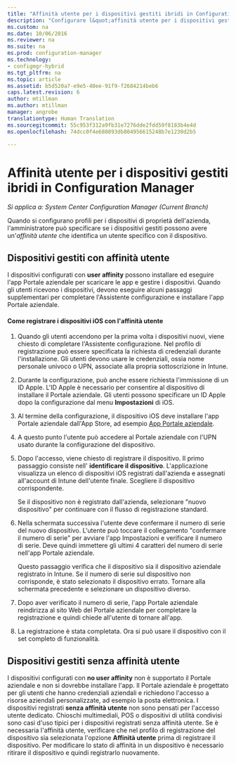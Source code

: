 ```yaml
---
title: "Affinità utente per i dispositivi gestiti ibridi in Configuration Manager | Microsoft Docs"
description: "Configurare l&quot;affinità utente per i dispositivi gestiti in Configuration Manager."
ms.custom: na
ms.date: 10/06/2016
ms.reviewer: na
ms.suite: na
ms.prod: configuration-manager
ms.technology:
- configmgr-hybrid
ms.tgt_pltfrm: na
ms.topic: article
ms.assetid: b5d520a7-e9e5-40ee-91f9-f2684214beb6
caps.latest.revision: 6
author: mtillman
ms.author: mtillman
manager: angrobe
translationtype: Human Translation
ms.sourcegitcommit: 55c953f312a9fb31e7276dde2fdd59f8183b4e4d
ms.openlocfilehash: 74dcc0f4e680893db804956615248b7e1230d2b5

---
```

# <a name="user-affinity-for-hybrid-managed-devices-in-configuration-manager"></a>Affinità utente per i dispositivi gestiti ibridi in Configuration Manager

*Si applica a: System Center Configuration Manager (Current Branch)*

Quando si configurano profili per i dispositivi di proprietà dell'azienda, l'amministratore può specificare se i dispositivi gestiti possono avere un'*affinità utente* che identifica un utente specifico con il dispositivo.  

##  <a name="a-namebkmkioscpa-managed-devices-with-user-affinity"></a><a name="BKMK_iOSCP"></a> Dispositivi gestiti con affinità utente  
 I dispositivi configurati con **user affinity** possono installare ed eseguire l'app Portale aziendale per scaricare le app e gestire i dispositivi. Quando gli utenti ricevono i dispositivi, devono eseguire alcuni passaggi supplementari per completare l'Assistente configurazione e installare l'app Portale aziendale.  

#### <a name="how-to-enroll-ios-devices-with-user-affinity"></a>Come registrare i dispositivi iOS con l'affinità utente  

1.  Quando gli utenti accendono per la prima volta i dispositivi nuovi, viene chiesto di completare l'Assistente configurazione. Nel profilo di registrazione può essere specificata la richiesta di credenziali durante l'installazione. Gli utenti devono usare le credenziali, ossia nome personale univoco o UPN, associate alla propria sottoscrizione in Intune.  

2.  Durante la configurazione, può anche essere richiesta l'immissione di un ID Apple. L'ID Apple è necessario per consentire al dispositivo di installare il Portale aziendale. Gli utenti possono specificare un ID Apple dopo la configurazione dal menu **Impostazioni** di iOS.  

3.  Al termine della configurazione, il dispositivo iOS deve installare l'app Portale aziendale dall'App Store, ad esempio [App Portale aziendale](https://itunes.apple.com/us/app/id719171358).  

4.  A questo punto l'utente può accedere al Portale aziendale con l'UPN usato durante la configurazione del dispositivo.  

5.  Dopo l'accesso, viene chiesto di registrare il dispositivo. Il primo passaggio consiste nell' **identificare il dispositivo**. L'applicazione visualizza un elenco di dispositivi iOS registrati dall'azienda e assegnati all'account di Intune dell'utente finale. Scegliere il dispositivo corrispondente.  

     Se il dispositivo non è registrato dall'azienda, selezionare "nuovo dispositivo" per continuare con il flusso di registrazione standard.  

6.  Nella schermata successiva l'utente deve confermare il numero di serie del nuovo dispositivo. L'utente può toccare il collegamento "confermare il numero di serie" per avviare l'app Impostazioni e verificare il numero di serie. Deve quindi immettere gli ultimi 4 caratteri del numero di serie nell'app Portale aziendale.  

     Questo passaggio verifica che il dispositivo sia il dispositivo aziendale registrato in Intune. Se il numero di serie sul dispositivo non corrisponde, è stato selezionato il dispositivo errato. Tornare alla schermata precedente e selezionare un dispositivo diverso.  

7.  Dopo aver verificato il numero di serie, l'app Portale aziendale reindirizza al sito Web del Portale aziendale per completare la registrazione e quindi chiede all'utente di tornare all'app.  

8.  La registrazione è stata completata. Ora si può usare il dispositivo con il set completo di funzionalità.  

##  <a name="a-namebkmknouaa-managed-devices-without-user-affinity"></a><a name="BKMK_noUA"></a> Dispositivi gestiti senza affinità utente  
 I dispositivi configurati con **no user affinity** non è supportato il Portale aziendale e non si dovrebbe installare l'app. Il Portale aziendale è progettato per gli utenti che hanno credenziali aziendali e richiedono l'accesso a risorse aziendali personalizzate, ad esempio la posta elettronica. I dispositivi registrati **senza affinità utente** non sono pensati per l'accesso utente dedicato. Chioschi multimediali, POS o dispositivi di utilità condivisi sono casi d'uso tipici per i dispositivi registrati senza affinità utente. Se è necessaria l'affinità utente, verificare che nel profilo di registrazione del dispositivo sia selezionata l'opzione **Affinità utente** prima di registrare il dispositivo. Per modificare lo stato di affinità in un dispositivo è necessario ritirare il dispositivo e quindi registrarlo nuovamente.



<!--HONumber=Dec16_HO3-->


